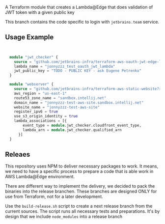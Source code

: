 A Terraform module that creates a Lambda@Edge 
that does validation of JWT token with a given
public key


This branch contains the code specific to login with `jetbrains.team` service. 


## Usage Example

```tf


  module "jwt_checker" {
    source = "github.com/jetbrains-infra/terraform-aws-oauth-jwt-edge-lambda?ref=<PUT THE LATEST RELEASE HERE>"
    lambda_name = "jonnyzzz_test_oauth_jwt_lambda"
    jwt_public_key = "TODO - PUBLIC KEY - ask Eugene Petrenko"
  }

  module "webserver" {
    source = "github.com/jetbrains-infra/terraform-aws-static-website?ref=<PUT THE LATEST RELEASE HERE>"
    aws_region = "us-east-1"
    route53_zone_name = "sandbox.intellij.net"
    domain_name = "jonnyzzz-test-aws-site.sandbox.intellij.net"
    website_name = "jonnyzzz-test-aws-site"
    register_ipv6 = true
    use_s3_origin_identity = true
    lambda_associations = [{
        event_type = module.jwt_checker.cloudfront_event_type,
        lambda_arn = module.jwt_checker.qualified_arn
      }]
  }


```


## Releaes

This repository uses NPM to deliver necessary packages to work. It means, we need to have 
a specific process to prepare a code that is able work in AWS Lambda@Edge environment. 

There are different way to implement the delivery, we decided to pack the binaries into the
release branchen. These branches are designed ONLY for use from Terraform, not for a later
development. 

Use the `build-release.sh` script to create a next release branch from the current sources. 
The script runs all necessary tests and preparations. It's by design that we include 
`node_modules` into a release branch





